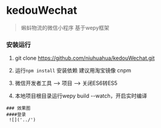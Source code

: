 # kedouWechat
> 蝌蚪物流的微信小程序 基于wepy框架
### 安装运行
 1. git clone https://github.com/niuhuahua/kedouWechat.git

 2. 运行`npm install` 安装依赖 建议用淘宝镜像 cnpm

 3. 微信开发者工具 --> 项目 --> 关闭ES6转ES5

 4. 本地项目根目录运行wepy build --watch，开启实时编译

```
### 效果图
####登录
 ![]('../')
